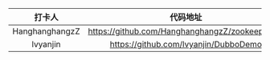 | 打卡人  |               代码地址                |
| :-----: | :-----------------------------------: |
| HanghanghangzZ | https://github.com/HanghanghangzZ/zookeeperAPI |
| lvyanjin | https://github.com/lvyanjin/DubboDemo |
